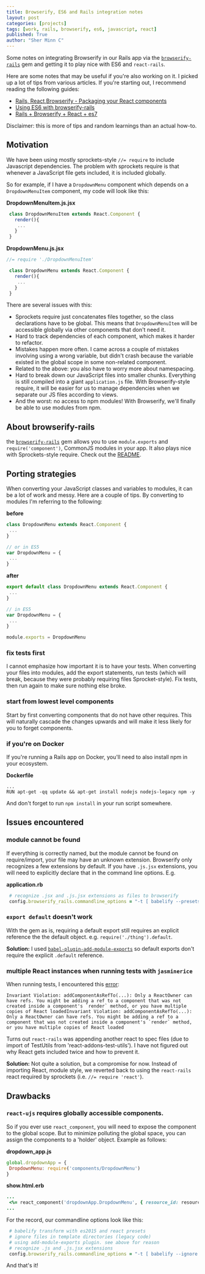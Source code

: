 ```yaml
---
title: Browserify, ES6 and Rails integration notes
layout: post
categories: [projects]
tags: [work, rails, browserify, es6, javascript, react]
published: True
author: "Sher Minn C"
---
```


Some notes on integrating Browserify in our Rails app via the [`browserify-rails`](https://github.com/browserify-rails/browserify-rails) gem and getting it to play nice with ES6 and `react-rails`.

Here are some notes that may be useful if you're also working on it. I picked up a lot of tips from various articles. If you're starting out, I recommend reading the following guides:

* [Rails, React,Browserify - Packaging your React components](https://medium.com/technically-speaking/rails-react-browserify-e315001d5974#.h5o9rs90c)
* [Using ES6 with browserify-rails](http://mnishiguchi.com/2016/05/20/using-es6-with-browserify-rails/)
* [Rails + Browserify + React + es7](https://gist.github.com/oelmekki/c78cfc8ed1bba0da8cee)

Disclaimer: this is more of tips and random learnings than an actual how-to.

## Motivation
We have been using mostly sprockets-style `//= require` to include Javascript dependencies. The problem with sprockets require is that whenever a JavaScript file gets included, it is included globally.

So for example, if I have a `DropdownMenu` component which depends on a `DropdownMenuItem` component, my code will look like this:

__DropdownMenuItem.js.jsx__
```javascript
 class DropdownMenuItem extends React.Component {
   render(){
    ...
   }
 }
```
__DropdownMenu.js.jsx__
```javascript
//= require './DropdownMenuItem'

 class DropdownMenu extends React.Component {
   render(){
    ...
   }
 }
```

There are several issues with this:
* Sprockets require just concatenates files together, so the class declarations have to be global. This means that `DropdownMenuItem` will be accessible globally via other components that don't need it.
* Hard to track dependencies of each component, which makes it harder to refactor. 
* Mistakes happen more often. I came across a couple of mistakes involving using a wrong variable, but didn't crash because the variable existed in the global scope in some non-related component. 
* Related to the above: you also have to worry more about namespacing.
* Hard to break down our JavaScript files into smaller chunks. Everything is still compiled into a giant `application.js` file. With Browserify-style require, it will be easier for us to manage dependencies when we separate our JS files according to views. 
* And the worst: no access to npm modules! With Browserify, we'll finally be able to use modules from npm.

## About browserify-rails
the [`browserify-rails`](https://github.com/browserify-rails/browserify-rails) gem allows you to use `module.exports` and `require('component')`, CommonJS modules in your app. It also plays nice with Sprockets-style require. Check out the [README](https://github.com/browserify-rails/browserify-rails).

## Porting strategies
When converting your JavaScript classes and variables to modules, it can be a lot of work and messy. Here are a couple of tips. By converting to modules I'm referring to the following:

__before__
```js
class DropdownMenu extends React.Component {
 ...
}

// or in ES5
var DropdownMenu = {
 ...
}

```

__after__
```js
export default class DropdownMenu extends React.Component {
 ...
}

// in ES5
var DropdownMenu = {
 ...
}

module.exports = DropdownMenu
```

### fix tests first
I cannot emphasize how important it is to have your tests. When converting your files into modules, add the export statements, run tests (which will break, because they were probably requiring files Sprocket-style). Fix tests, then run again to make sure nothing else broke.

### start from lowest level components 
Start by first converting components that do not have other requires. This will naturally cascade the changes upwards and will make it less likely for you to forget components.

### if you're on Docker
If you're running a Rails app on Docker, you'll need to also install npm in your ecosystem. 

__Dockerfile__
```
...
RUN apt-get -qq update && apt-get install nodejs nodejs-legacy npm -y
```

And don't forget to run `npm install` in your run script somewhere.

## Issues encountered
### module cannot be found
If everything is correctly named, but the module cannot be found on require/import, your file may have an unknown extension. Browserify only recognizes a few extensions by default. If you have `.js.jsx` extensions, you will need to explicitly declare that in the command line options. E.g.

__application.rb__
```rb
 # recognize .jsx and .js.jsx extensions as files to browserify
 config.browserify_rails.commandline_options = "-t [ babelify --presets [ es2015 react ] ] --extension='.jsx' --extension='.js.jsx'"
```

### `export default` doesn't work
With the gem as is, requiring a default export still requires an explicit reference the the default object. e.g. `require('./thing').default`.

__Solution:__ I used [`babel-plugin-add-module-exports`](https://github.com/59naga/babel-plugin-add-module-exports) so default exports don't require the explicit `.default` reference. 

### multiple React instances when running tests with `jasminerice`
When running tests, I encountered this [error](https://facebook.github.io/react/warnings/refs-must-have-owner.html):


```
Invariant Violation: addComponentAsRefTo(...): Only a ReactOwner can have refs. You might be adding a ref to a component that was not created inside a component's `render` method, or you have multiple copies of React loadedInvariant Violation: addComponentAsRefTo(...): Only a ReactOwner can have refs. You might be adding a ref to a component that was not created inside a component's `render` method, or you have multiple copies of React loaded
```

Turns out `react-rails` was appending another react to spec files (due to import of TestUtils from 'react-addons-test-utils'). I have not figured out why React gets included twice and how to prevent it.

__Solution:__ Not quite a solution, but a compromise for now. Instead of importing React, module style, we reverted back to using the `react-rails` react required by sprockets (i.e. `//= require 'react'`).


## Drawbacks
### `react-ujs` requires globally accessible components.
So if you ever use `react_component`, you will need to expose the component to the global scope. But to minimize polluting the global space, you can assign the components to a 'holder' object. Example as follows:

__dropdown_app.js__
```javascript
global.dropdownApp = {
 DropdownMenu: require('components/DropdownMenu')
}
```

__show.html.erb__
```rb
...
 <%= react_component('dropdownApp.DropdownMenu', { resource_id: resource.id }) %>
...

```

For the record, our commandline options look like this:

```rb
 # babelify transform with es2015 and react presets
 # ignore files in template directories (legacy code)
 # using add-module-exports plugin. see above for reason
 # recognize .js and .js.jsx extensions
 config.browserify_rails.commandline_options = "-t [ babelify --ignore [ */templates/* ] --presets [ es2015 react ] --plugins [ add-module-exports ] ] --extension='.jsx' --extension='.js.jsx'"
```

And that's it! 
